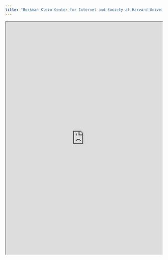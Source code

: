 ```yaml
---
title: "Berkman Klein Center for Internet and Society at Harvard University"
---
```




<iframe height="750" width="100%" src="https://ewelton.github.io/ktest/wiki.html#Berkman%20Klein%20Center%20for%20Internet%20and%20Society%20at%20Harvard%20University"></iframe>
